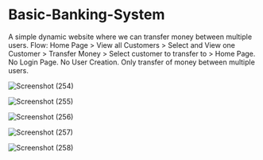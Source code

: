 # Basic-Banking-System
A simple dynamic website where we can transfer money between multiple users.
Flow: Home Page > View all Customers > Select and View one  Customer > Transfer Money > Select customer to transfer to >  Home Page.
No Login Page. No User Creation. Only transfer of money between multiple users.

![Screenshot (254)](https://user-images.githubusercontent.com/77850791/124754621-0fc2dc00-df48-11eb-9eb6-5c2a957a7bb8.png)

![Screenshot (255)](https://user-images.githubusercontent.com/77850791/124754903-5a445880-df48-11eb-9935-1a9b3d961a31.png)

![Screenshot (256)](https://user-images.githubusercontent.com/77850791/124754943-66c8b100-df48-11eb-9404-12dcab3e5145.png)

![Screenshot (257)](https://user-images.githubusercontent.com/77850791/124754964-6c25fb80-df48-11eb-8c48-e935fcedcd57.png)

![Screenshot (258)](https://user-images.githubusercontent.com/77850791/124754980-71834600-df48-11eb-989e-c3268bda1f5f.png)
